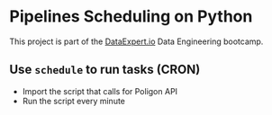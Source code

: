 # Pipelines Scheduling on Python
This project is part of the [DataExpert.io](https://learn.dataexpert.io/) Data Engineering bootcamp.

## Use ```schedule``` to run tasks (CRON)
- Import the script that calls for Poligon API
- Run the script every minute
